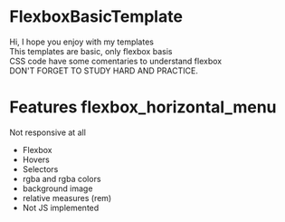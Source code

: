 # FlexboxBasicTemplate
Hi, I hope you enjoy with my templates</br>
This templates are basic, only flexbox basis</br>
CSS code have some comentaries to understand flexbox</br>
DON'T FORGET TO STUDY HARD AND PRACTICE.</br>
# Features flexbox_horizontal_menu
Not responsive at all</br>
* Flexbox</br>
* Hovers</br>
* Selectors</br>
* rgba and rgba colors</br>
* background image</br>
* relative measures (rem)</br>
* Not JS implemented
